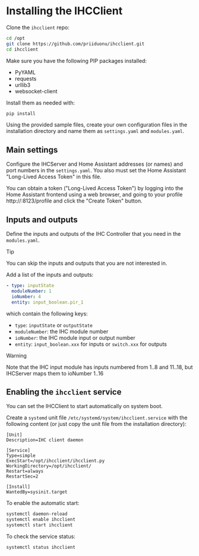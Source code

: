 # Installing the IHCClient

Clone the `ihcclient` repo:

```bash
cd /opt
git clone https://github.com/priiduonu/ihcclient.git
cd ihcclient
```

Make sure you have the following PIP packages installed:

- PyYAML
- requests
- urllib3
- websocket-client

Install them as needed with:

```bash
pip install
```

Using the provided sample files, create your own configuration files in the
installation directory and name them as `settings.yaml` and `modules.yaml`.

## Main settings

Configure the IHCServer and Home Assistant addresses (or names) and port
numbers in the `settings.yaml`. You also must set the Home
Assistant "Long-Lived Access Token" in this file.

You can obtain a token ("Long-Lived Access Token") by logging into the Home
Assistant frontend using a web browser, and going to your profile
http://<hass>:8123/profile and click the "Create Token" button.

## Inputs and outputs

Define the inputs and outputs of the IHC Controller that you need in the
`modules.yaml`.

> [!TIP]
> You can skip the inputs and outputs that you are not interested in.

Add a list of the inputs and outputs:

```yaml
- type: inputState
  moduleNumber: 1
  ioNumber: 4
  entity: input_boolean.pir_1
```

which contain the following keys:

- `type`: `inputState` or `outputState`
- `moduleNumber`: the IHC module number
- `ioNumber`: the IHC module input or output number
- `entity`: `input_boolean.xxx` for inputs or `switch.xxx` for outputs

> [!WARNING]
> Note that the IHC input module has inputs numbered from 1..8 and 11..18, but
  IHCServer maps them to ioNumber 1..16

## Enabling the `ihcclient` service

You can set the IHCClient to start automatically on system boot.

Create a `systemd` unit file `/etc/systemd/system/ihcclient.service` with the
following content (or just copy the unit file from the installation directory):

```output
[Unit]
Description=IHC client daemon

[Service]
Type=simple
ExecStart=/opt/ihcclient/ihcclient.py
WorkingDirectory=/opt/ihcclient/
Restart=always
RestartSec=2

[Install]
WantedBy=sysinit.target
```

To enable the automatic start:

```bash
systemctl daemon-reload
systemctl enable ihcclient
systemctl start ihcclient
```

To check the service status:

```bash
systemctl status ihcclient
```
